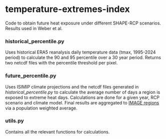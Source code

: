 # temperature-extremes-index
Code to obtain future heat exposure under different SHAPE-RCP scenarios. Results used in Weber et al.

### historical_percentile.py
Uses historical ERA5 reanalysis daily temperature data (tmax, 1995-2024 period) to calculate the 90 and 95 percentile over a 30 year period. Returns two netcdf files with the percentile threshold per pixel.

### future_percentile.py
Uses ISIMIP climate projections and the netcdf files generated in $historical\_percentile.py$ to calculate the average number of days a region is exposed to extreme heat days. Calculations are done for a given year, RCP scenario and climate model. Final results are aggregated to [IMAGE regions](https://models.pbl.nl/image/Region_classification_map) via a population weighted average.

### utils.py
Contains all the relevant functions for calculations.